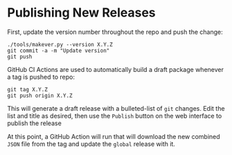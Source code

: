 Publishing New Releases
=======================

First, update the version number throughout the repo and push the change:

    ./tools/makever.py --version X.Y.Z
    git commit -a -m "Update version"
    git push

GitHub CI Actions are used to automatically build a draft package whenever a tag is pushed to repo:

    git tag X.Y.Z
    git push origin X.Y.Z


This will generate a draft release with a bulleted-list of ``git`` changes.
Edit the list and title as desired, then use the ``Publish`` button on the web interface to publish the release

At this point, a GitHub Action will run that will download the new combined ``JSON`` file from the tag and update the ``global`` release with it.
